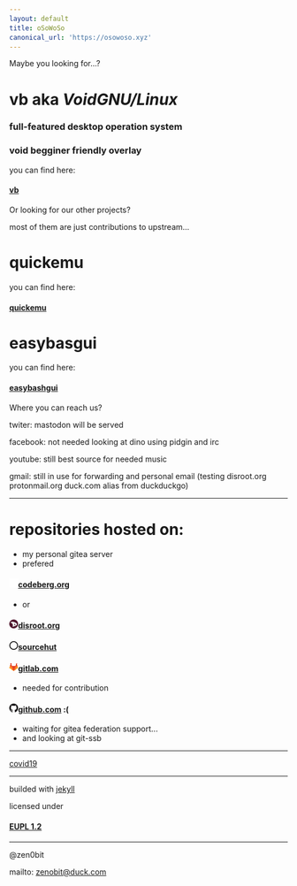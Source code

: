 ```yaml
---
layout: default
title: oSoWoSo
canonical_url: 'https://osowoso.xyz'
---
```


Maybe you looking for...?

# **vb** aka ***VoidGNU/Linux***

### full-featured desktop operation system

### void begginer friendly overlay

you can find here:

#### [vb](https://vb.osowoso.xyz)

Or looking for our other projects?

most of them are just contributions to upstream...

# quickemu

you can find here:

#### [quickemu](https://quickemu.osowoso.xyz)

# easybasgui

you can find here:

#### [easybashgui](https://easybashgui.osowoso.xyz)

Where you can reach us?

twiter: mastodon will be served

facebook: not needed looking at dino using pidgin and irc

youtube: still best source for needed music

gmail: still in use for forwarding and personal email (testing disroot.org protonmail.org duck.com alias from duckduckgo)

_____________________________

# repositories hosted on:
- my personal gitea server
- prefered

#### ![codeberg](./assets/img/codeberg.png)[codeberg.org](https://codeberg.org/oSoWoSo)

- or

#### ![disroot](./assets/img/disroot.png)[disroot.org](https://git.disroot.org/oSoWoSo)

#### ![sourcehut](./assets/img/sourcehut.png)[sourcehut](https://hg.sr.ht/~osowoso)

#### ![gitlab](./assets/img/gitlab.png)[gitlab.com](https://gitlab.com/osowoso)

- needed for contribution

#### ![github](./assets/img/github.png)[github.com](https://github.com/oSoWoSo) :(

- waiting for gitea federation support...
- and looking at git-ssb

_____________________________

[covid19](./covid.md)

_____________________________

builded with [jekyll](https://jekyllrb.com/)

licensed under

#### [EUPL 1.2](https://joinup.ec.europa.eu/collection/eupl/eupl-text-eupl-12)

_____________________________

@zen0bit

mailto: <zenobit@duck.com>
